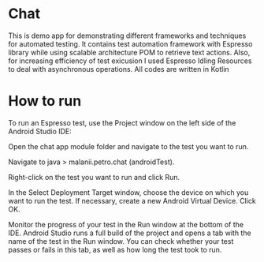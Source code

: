 # Chat
This is demo app for demonstrating different frameworks and techniques for automated testing. It contains test automation framework with Espresso library while using scalable architecture POM to retrieve text actions. Also, for increasing efficiency of test exicusion I used  Espresso Idling Resources to deal with asynchronous operations. All codes are written in Kotlin

# How to run
To run an Espresso test, use the Project  window on the left side of the Android Studio IDE:

Open the chat app module folder and navigate to the test you want to run. 

Navigate to java > malanii.petro.chat (androidTest).

Right-click on the test you want to run and click Run.

In the Select Deployment Target window, choose the device on which you want to run the test. If necessary, create a new Android Virtual Device. Click OK.

Monitor the progress of your test in the Run window at the bottom of the IDE. Android Studio runs a full build of the project and opens a tab with the name of the test in the Run window. You can check whether your test passes or fails in this tab, as well as how long the test took to run.
